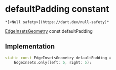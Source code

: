 


# defaultPadding constant




    *[<Null safety>](https://dart.dev/null-safety)*


[EdgeInsetsGeometry](https://api.flutter.dev/flutter/painting/EdgeInsetsGeometry-class.html) const defaultPadding
  







## Implementation

```dart
static const EdgeInsetsGeometry defaultPadding =
    EdgeInsets.only(left: 5, right: 5);


```







